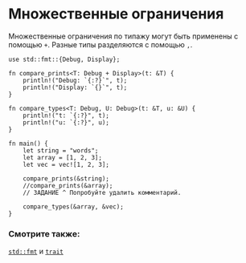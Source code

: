 # Множественные ограничения

Множественные ограничения по типажу могут быть применены с помощью `+`.
Разные типы разделяются с помощью `,`.

```rust,editable
use std::fmt::{Debug, Display};

fn compare_prints<T: Debug + Display>(t: &T) {
    println!("Debug: `{:?}`", t);
    println!("Display: `{}`", t);
}

fn compare_types<T: Debug, U: Debug>(t: &T, u: &U) {
    println!("t: `{:?}", t);
    println!("u: `{:?}", u);
}

fn main() {
    let string = "words";
    let array = [1, 2, 3];
    let vec = vec![1, 2, 3];

    compare_prints(&string);
    //compare_prints(&array);
    // ЗАДАНИЕ ^ Попробуйте удалить комментарий.

    compare_types(&array, &vec);
}
```

### Смотрите также:

[`std::fmt`](../hello/print.md) и [`trait`](../trait.md)
